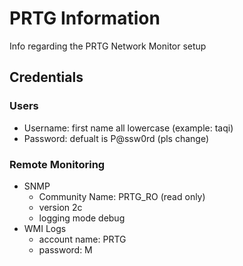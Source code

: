 # PRTG Information
Info regarding the PRTG Network Monitor setup

## Credentials

### Users
- Username: first name all lowercase (example: taqi)
- Password: defualt is P@ssw0rd (pls change)

### Remote Monitoring
- SNMP
  - Community Name: PRTG_RO (read only)
  - version 2c
  - logging mode debug
- WMI Logs
  - account name: PRTG
  - password: M